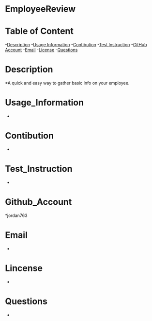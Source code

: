 
# EmployeeReview

# Table of Content
-[Description](#description)
-[Usage Information](#Usage_Information)
-[Contibution](#contibution)
-[Test Instruction](#Test_Instruction)
-[GitHub Account](#Github_Account)
-[Email](#email)
-[License](#lincense)
-[Questions](#questions)

# Description

*A quick and easy way to gather basic info on your employee. 

# Usage_Information

*

# Contibution

*

# Test_Instruction

*

# Github_Account

*jordan763

# Email

*

# Lincense

*

# Questions

* 


  